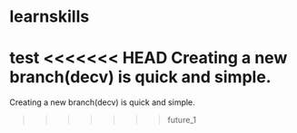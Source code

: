 # learnskills
test
<<<<<<< HEAD
Creating a new branch(decv) is quick and simple.
=======
Creating a new branch(decv) is quick and simple.
>>>>>>> future_1
